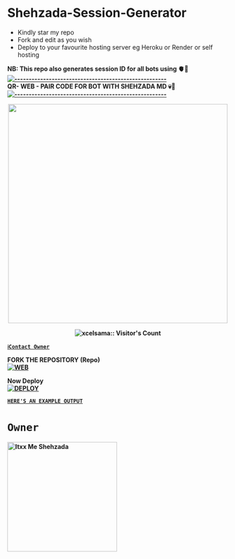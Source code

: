 # Shehzada-Session-Generator
- Kindly star my repo
- Fork and edit as you wish
- Deploy to your favourite hosting server eg Heroku or Render or self hosting

<strong>NB:<strong/> This repo also generates session ID for all bots using 🫀🖤
[![-----------------------------------------------------](https://raw.githubusercontent.com/andreasbm/readme/master/assets/lines/colored.png)](#table-of-contents)
<br/>QR- WEB - PAIR CODE FOR BOT WITH SHEHZADA MD 💀🚩
[![-----------------------------------------------------](https://raw.githubusercontent.com/andreasbm/readme/master/assets/lines/colored.png)](#table-of-contents)
<p align="center">
   <a href="https://github.com/chauhanzadaoo">
    <img src="https://telegra.ph/file/2237146b2108c4e8ce61d.jpg" width="500">
     
</a>
 <p align="center"><img src="https://profile-counter.glitch.me/{chauhanzadoo}/count.svg" alt="xcelsama:: Visitor's Count" /></p>



[`ℹ️Contact Owner`](https://wa.me/923431962180)

FORK THE REPOSITORY (Repo) 
    <br>
<a href="https://github.com/chauhanzadaoo/Session-Id"><img title="WEB" src="https://img.shields.io/badge/FORK Session-QR?color=black&style=for-the-badge&logo=stackshare"></a>

Now Deploy
    <br>
<a href='https://dashboard.heroku.com/new?template=https://github.com/Itxxwasi/SESSION-GENERATOR' target="_blank"><img alt='DEPLOY' src='https://img.shields.io/badge/-DEPLOY-black?style=for-the-badge&logo=heroku&logoColor=white'/>

[`HERE'S AN EXAMPLE OUTPUT`](https://chauhanzadaoo-session-test-2d5de70f8522.herokuapp.com)
# `Owner`

 <a href="https://github.com/chauhanzadaoo"><img src="https://github.com/chauhanzadaoo.png" width="250" height="250" alt="Itxx Me Shehzada"/></a>


